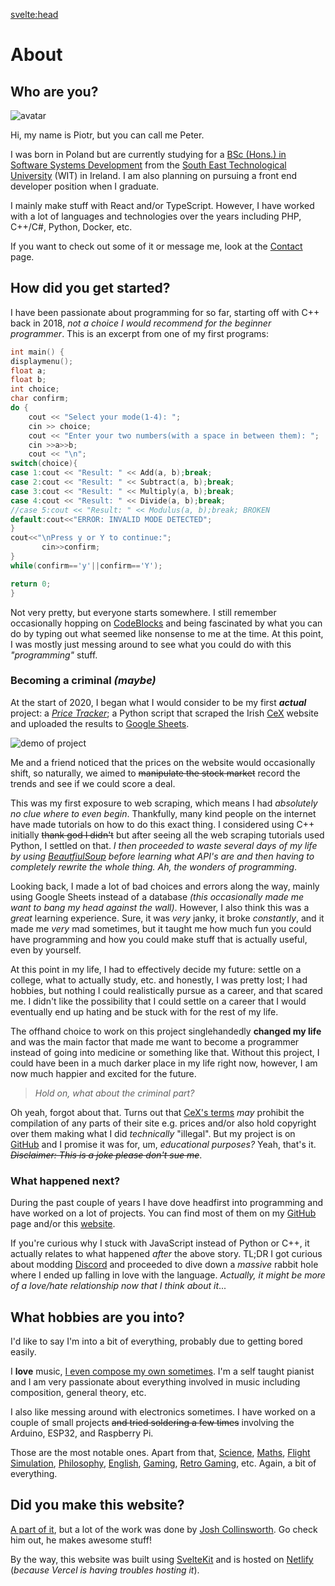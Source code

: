 <svelte:head>

  <title>About | {siteTitle}</title>
</svelte:head>

<script>
  import { siteTitle } from '$lib/config';
  import EpochCounter from '$lib/components/EpochCounter.svelte';
</script>

# About

## Who are you?

<div class="pfp-container"><img class="pfp" alt="avatar" src="/images/pfp.jpg" /></div>

Hi, my name is Piotr, but you can call me Peter.

I was born in Poland but are currently studying for a [BSc (Hons.) in Software Systems Development](https://www.wit.ie/courses/bsc-hons-in-software-systems-development-degree-course) from the [South East Technological University](https://www.setu.ie/) (WIT) in Ireland. I am also planning on pursuing a front end developer position when I graduate.

I mainly make stuff with React and/or TypeScript. However, I have worked with a lot of languages and technologies over the years including PHP, C++/C#, Python, Docker, etc.

If you want to check out some of it or message me, look at the [Contact](/contact) page.

## How did you get started?

I have been passionate about programming for <EpochCounter /> so far, starting off with C++ back in 2018, _not a choice I would recommend for the beginner programmer_. This is an excerpt from one of my first programs:

```cpp
int main() {
displaymenu();
float a;
float b;
int choice;
char confirm;
do {
    cout << "Select your mode(1-4): ";
    cin >> choice;
    cout << "Enter your two numbers(with a space in between them): ";
    cin >>a>>b;
    cout << "\n";
switch(choice){
case 1:cout << "Result: " << Add(a, b);break;
case 2:cout << "Result: " << Subtract(a, b);break;
case 3:cout << "Result: " << Multiply(a, b);break;
case 4:cout << "Result: " << Divide(a, b);break;
//case 5:cout << "Result: " << Modulus(a, b);break; BROKEN
default:cout<<"ERROR: INVALID MODE DETECTED";
}
cout<<"\nPress y or Y to continue:";
       cin>>confirm;
}
while(confirm=='y'||confirm=='Y');

return 0;
}
```

Not very pretty, but everyone starts somewhere. I still remember occasionally hopping on [CodeBlocks](https://www.codeblocks.org/) and being fascinated by what you can do by typing out what seemed like nonsense to me at the time. At this point, I was mostly just messing around to see what you could do with this _"programming"_ stuff.

### Becoming a criminal _(maybe)_

At the start of 2020, I began what I would consider to be my first **_actual_** project: a [_Price Tracker_](https://github.com/piotrpdev/WeBuy-Cex-Price-Tracker); a Python script that scraped the Irish [CeX](https://ie.webuy.com/) website and uploaded the results to [Google Sheets](https://www.google.com/sheets/about/).

<div class="media-container"><img class="media" alt="demo of project" src="images/sheet.jpg" /></div>

Me and a friend noticed that the prices on the website would occasionally shift, so naturally, we aimed to ~~manipulate the stock market~~ record the trends and see if we could score a deal.

This was my first exposure to web scraping, which means I had _absolutely no clue where to even begin_. Thankfully, many kind people on the internet have made tutorials on how to do this exact thing. I considered using C++ initially ~~thank god I didn't~~ but after seeing all the web scraping tutorials used Python, I settled on that. _I then proceeded to waste several days of my life by using [BeautfiulSoup](https://www.crummy.com/software/BeautifulSoup/bs4/doc/) before learning what API's are and then having to completely rewrite the whole thing. Ah, the wonders of programming_.

Looking back, I made a lot of bad choices and errors along the way, mainly using Google Sheets instead of a database _(this occasionally made me want to bang my head against the wall)_. However, I also think this was a _great_ learning experience. Sure, it was _very_ janky, it broke _constantly_, and it made me _very_ mad sometimes, but it taught me how much fun you could have programming and how you could make stuff that is actually useful, even by yourself.

At this point in my life, I had to effectively decide my future: settle on a college, what to actually study, etc. and honestly, I was pretty lost; I had hobbies, but nothing I could realistically pursue as a career, and that scared me. I didn't like the possibility that I could settle on a career that I would eventually end up hating and be stuck with for the rest of my life.

The offhand choice to work on this project singlehandedly **changed my life** and was the main factor that made me want to become a programmer instead of going into medicine or something like that. Without this project, I could have been in a much darker place in my life right now, however, I am now much happier and excited for the future.

> _Hold on, what about the criminal part?_

Oh yeah, forgot about that. Turns out that [CeX's terms](https://ie.webuy.com/site/terms/) _may_ prohibit the compilation of any parts of their site e.g. prices and/or also hold copyright over them making what I did _technically_ "illegal". But my project is on [GitHub](https://github.com/piotrpdev/WeBuy-Cex-Price-Tracker) and I promise it was for, um, _educational purposes?_ Yeah, that's it. _~~Disclaimer: This is a joke please don't sue me~~_.

### What happened next?

During the past couple of years I have dove headfirst into programming and have worked on a lot of projects. You can find most of them on my [GitHub](https://github.com/piotrpdev) page and/or this [website](/projects).

If you're curious why I stuck with JavaScript instead of Python or C++, it actually relates to what happened _after_ the above story. TL;DR I got curious about modding [Discord](https://discord.com/) and proceeded to dive down a _massive_ rabbit hole where I ended up falling in love with the language. _Actually, it might be more of a love/hate relationship now that I think about it_...

## What hobbies are you into?

I'd like to say I'm into a bit of everything, probably due to getting bored easily.

I **love** music, [I even compose my own sometimes](https://musescore.com/piotrbplaczek). I'm a self taught pianist and I am very passionate about everything involved in music including composition, general theory, etc.

I also like messing around with electronics sometimes. I have worked on a couple of small projects ~~and tried soldering a few times~~ involving the Arduino, ESP32, and Raspberry Pi.

Those are the most notable ones. Apart from that, [Science](https://www.youtube.com/user/vsauce), [Maths](https://www.youtube.com/c/3blue1brown), [Flight Simulation](https://www.youtube.com/user/Airforceproud95), [Philosophy](https://www.youtube.com/c/Exurb1a), [English](https://www.dictionaryofobscuresorrows.com/), [Gaming](/images/gmod.jpg), [Retro Gaming](/images/pkmn.jpg), etc. Again, a bit of everything.

## Did you make this website?

[A part of it](https://github.com/piotrpdev/website), but a lot of the work was done by [Josh Collinsworth](https://github.com/josh-collinsworth/sveltekit-blog-starter). Go check him out, he makes awesome stuff!

By the way, this website was built using [SvelteKit](https://kit.svelte.dev/) and is hosted on [Netlify](https://www.netlify.com/) (_because Vercel is having troubles hosting it_).

